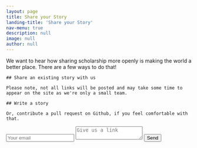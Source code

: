 ```yaml
---
layout: page
title: Share your Story
landing-title: 'Share your Story'
nav-menu: true
description: null
image: null
author: null
---
```


We want to hear how sharing scholarship more openly is making the world a better place. There are a few ways to do that!

<div class="row" markdown="1">
  <div class="col-6" markdown="1">

    ## Share an existing story with us

    Please note, not all links will be posted and may take some time to appear on the site as we're only a small team.

    ## Write a story

    Or, contribute a pull request on Github, if you feel comfortable with that.

  </div>
  <div class="col-6">
    <form method="POST" action="http://formspree.io/joe@sparcopen.org">
      <input type="email" name="email" placeholder="Your email">
      <textarea name="message" placeholder="Give us a link"></textarea>
      <button type="submit">Send</button>
    </form>
  </div>
</div>
